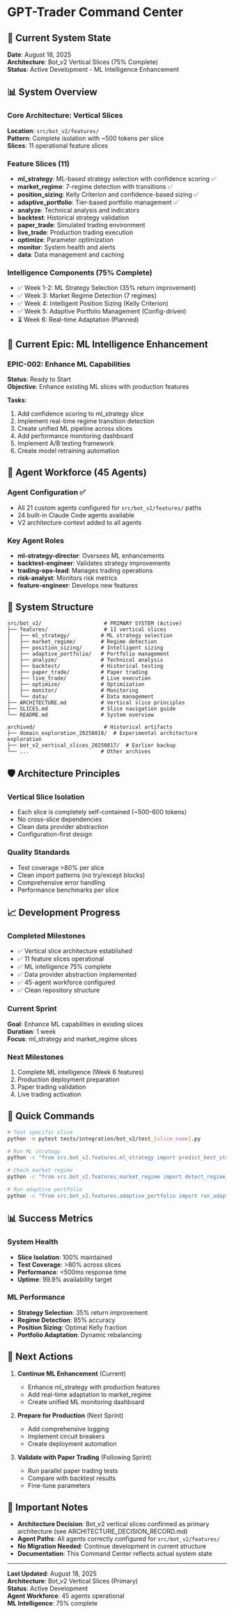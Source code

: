 # GPT-Trader Command Center

## 🎯 Current System State

**Date**: August 18, 2025  
**Architecture**: Bot_v2 Vertical Slices (75% Complete)  
**Status**: Active Development - ML Intelligence Enhancement  

## 📊 System Overview

### Core Architecture: Vertical Slices
**Location**: `src/bot_v2/features/`  
**Pattern**: Complete isolation with ~500 tokens per slice  
**Slices**: 11 operational feature slices  

### Feature Slices (11)
- **ml_strategy**: ML-based strategy selection with confidence scoring ✅
- **market_regime**: 7-regime detection with transitions ✅
- **position_sizing**: Kelly Criterion and confidence-based sizing ✅
- **adaptive_portfolio**: Tier-based portfolio management ✅
- **analyze**: Technical analysis and indicators
- **backtest**: Historical strategy validation
- **paper_trade**: Simulated trading environment
- **live_trade**: Production trading execution
- **optimize**: Parameter optimization
- **monitor**: System health and alerts
- **data**: Data management and caching

### Intelligence Components (75% Complete)
- ✅ Week 1-2: ML Strategy Selection (35% return improvement)
- ✅ Week 3: Market Regime Detection (7 regimes)
- ✅ Week 4: Intelligent Position Sizing (Kelly Criterion)
- ✅ Week 5: Adaptive Portfolio Management (Config-driven)
- ⏳ Week 6: Real-time Adaptation (Planned)

## 🚀 Current Epic: ML Intelligence Enhancement

### EPIC-002: Enhance ML Capabilities
**Status**: Ready to Start  
**Objective**: Enhance existing ML slices with production features  

**Tasks**:
1. Add confidence scoring to ml_strategy slice
2. Implement real-time regime transition detection
3. Create unified ML pipeline across slices
4. Add performance monitoring dashboard
5. Implement A/B testing framework
6. Create model retraining automation

## 🤖 Agent Workforce (45 Agents)

### Agent Configuration ✅
- All 21 custom agents configured for `src/bot_v2/features/` paths
- 24 built-in Claude Code agents available
- V2 architecture context added to all agents

### Key Agent Roles
- **ml-strategy-director**: Oversees ML enhancements
- **backtest-engineer**: Validates strategy improvements
- **trading-ops-lead**: Manages trading operations
- **risk-analyst**: Monitors risk metrics
- **feature-engineer**: Develops new features

## 📁 System Structure

```
src/bot_v2/                    # PRIMARY SYSTEM (Active)
├── features/                  # 11 vertical slices
│   ├── ml_strategy/          # ML strategy selection
│   ├── market_regime/        # Regime detection
│   ├── position_sizing/      # Intelligent sizing
│   ├── adaptive_portfolio/   # Portfolio management
│   ├── analyze/              # Technical analysis
│   ├── backtest/             # Historical testing
│   ├── paper_trade/          # Paper trading
│   ├── live_trade/           # Live execution
│   ├── optimize/             # Optimization
│   ├── monitor/              # Monitoring
│   └── data/                 # Data management
├── ARCHITECTURE.md           # Vertical slice principles
├── SLICES.md                 # Slice navigation guide
└── README.md                 # System overview

archived/                      # Historical artifacts
├── domain_exploration_20250818/  # Experimental architecture exploration
├── bot_v2_vertical_slices_20250817/  # Earlier backup
└── ...                       # Other archives
```

## 🛡️ Architecture Principles

### Vertical Slice Isolation
- Each slice is completely self-contained (~500-600 tokens)
- No cross-slice dependencies
- Clean data provider abstraction
- Configuration-first design

### Quality Standards
- Test coverage >80% per slice
- Clean import patterns (no try/except blocks)
- Comprehensive error handling
- Performance benchmarks per slice

## 📈 Development Progress

### Completed Milestones
- ✅ Vertical slice architecture established
- ✅ 11 feature slices operational
- ✅ ML intelligence 75% complete
- ✅ Data provider abstraction implemented
- ✅ 45-agent workforce configured
- ✅ Clean repository structure

### Current Sprint
**Goal**: Enhance ML capabilities in existing slices  
**Duration**: 1 week  
**Focus**: ml_strategy and market_regime slices  

### Next Milestones
1. Complete ML intelligence (Week 6 features)
2. Production deployment preparation
3. Paper trading validation
4. Live trading activation

## 🔗 Quick Commands

```bash
# Test specific slice
python -m pytest tests/integration/bot_v2/test_[slice_name].py

# Run ML strategy
python -c "from src.bot_v2.features.ml_strategy import predict_best_strategy; print(predict_best_strategy('AAPL'))"

# Check market regime
python -c "from src.bot_v2.features.market_regime import detect_regime; print(detect_regime('AAPL'))"

# Run adaptive portfolio
python -c "from src.bot_v2.features.adaptive_portfolio import run_adaptive_strategy; print(run_adaptive_strategy(5000))"
```

## 📊 Success Metrics

### System Health
- **Slice Isolation**: 100% maintained
- **Test Coverage**: >80% across slices
- **Performance**: <500ms response time
- **Uptime**: 99.9% availability target

### ML Performance
- **Strategy Selection**: 35% return improvement
- **Regime Detection**: 85% accuracy
- **Position Sizing**: Optimal Kelly fraction
- **Portfolio Adaptation**: Dynamic rebalancing

## 🎯 Next Actions

1. **Continue ML Enhancement** (Current)
   - Enhance ml_strategy with production features
   - Add real-time adaptation to market_regime
   - Create unified ML monitoring dashboard

2. **Prepare for Production** (Next Sprint)
   - Add comprehensive logging
   - Implement circuit breakers
   - Create deployment automation

3. **Validate with Paper Trading** (Following Sprint)
   - Run parallel paper trading tests
   - Compare with backtest results
   - Fine-tune parameters

## 📝 Important Notes

- **Architecture Decision**: Bot_v2 vertical slices confirmed as primary architecture (see ARCHITECTURE_DECISION_RECORD.md)
- **Agent Paths**: All agents correctly configured for `src/bot_v2/features/`
- **No Migration Needed**: Continue development in current structure
- **Documentation**: This Command Center reflects actual system state

---

**Last Updated**: August 18, 2025  
**Architecture**: Bot_v2 Vertical Slices (Primary)  
**Status**: Active Development  
**Agent Workforce**: 45 agents operational  
**ML Intelligence**: 75% complete